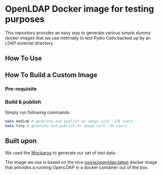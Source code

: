 # OpenLDAP Docker image for testing purposes

This repository provides an easy way to generate various simple _dummy_ docker images that we use internally to test Pydio Cells backed up by an LDAP external directory.

## How To Use

## How To Build a Custom Image

### Pre-requisite

### Build & publish

Simply run following commands:

```sh
make medium # generate and publish an image with ~12k users
make tiny # generate and publish an image with ~20 users
```

## Built upon

We used the [Mockaroo](https://mockaroo.com/) to generate our set of test data.

The image we use is based on the nice [osixia/openldap:latest](https://github.com/osixia/docker-openldap) docker image that provides a running OpenLDAP in a docker container out of the box.
